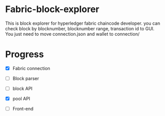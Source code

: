 # Fabric-block-explorer
This is block explorer for hyperledger fabric chaincode developer. you can check block by blocknumber, blocknumber range, transaction id to GUI.  
You just need to move connection.json and wallet to connection/  

# Progress

- [x] Fabric connection
- [ ] Block parser
- [ ] block API
- [x] pool API
- [ ] Front-end

